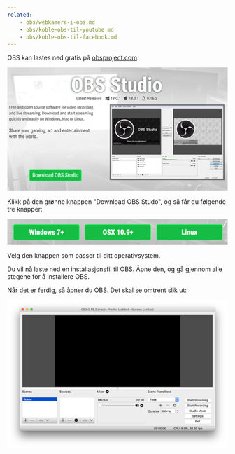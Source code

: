 ```yaml
---
related:
    - obs/webkamera-i-obs.md
    - obs/koble-obs-til-youtube.md
    - obs/koble-obs-til-facebook.md
---
```


OBS kan lastes ned gratis på [obsproject.com](https://obsproject.com).

![OBS Homepage](./images/obs-homepage.png)

Klikk på den grønne knappen "Download OBS Studo", og så får du følgende tre knapper:

![OBS download buttons](./images/obs-download-buttons.png)

Velg den knappen som passer til ditt operativsystem.

Du vil nå laste ned en installasjonsfil til OBS. Åpne den, og gå gjennom alle stegene for å installere OBS.

Når det er ferdig, så åpner du OBS. Det skal se omtrent slik ut:

![OBS Program](./images/obs-program.png)
